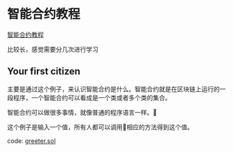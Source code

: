 # 智能合约教程
[智能合约教程](https://github.com/ethereum/go-ethereum/wiki/Contract-Tutorial)

比较长，感觉需要分几次进行学习

## Your first citizen
主要是通过这个例子，来认识智能合约是什么。智能合约就是在区块链上运行的一段程序，一个智能合约可以看成是一个类或者多个类的集合。

智能合约可以做很多事情，就像普通的程序语言一样。

这个例子是输入一个值，所有人都可以调用相应的方法得到这个值。

code:
[greeter.sol](ARTS/20180716-20180722/code/blockchain/greeter.sol)